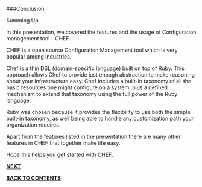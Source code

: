 ###Conclusion

Summing Up

In this presentation, we covered the features and the usage of Configuration management tool - CHEF.

CHEF is a open source Configuration Management tool which is very popular among industries.

Chef is a thin DSL (domain-specific language) built on top of Ruby. This approach allows Chef to provide just enough abstraction to make reasoning about your infrastructure easy. Chef includes a built-in taxonomy of all the basic resources one might configure on a system, plus a defined mechanism to extend that taxonomy using the full power of the Ruby language.

Ruby was chosen because it provides the flexibility to use both the simple built-in taxonomy, as well being able to handle any customization path your organization requires.


Apart from the features listed in the presentation there are many other features in CHEF that together make life easy.

Hope this helps you get started with CHEF.



[**NEXT**](https://github.com/pkdevaraj/Presentations/blob/gh-pages/Chef_Reference.md)     

[**BACK TO CONTENTS**](https://github.com/pkdevaraj/Presentations/blob/gh-pages/Chef_Readme.md)
